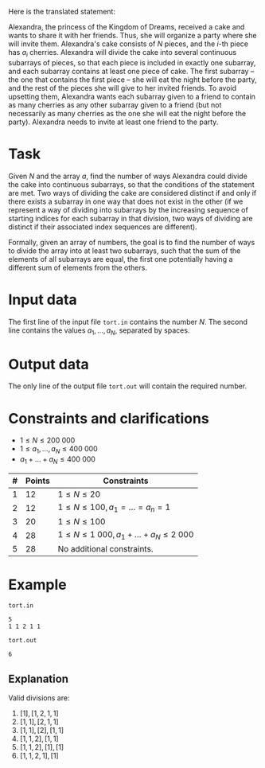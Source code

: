 Here is the translated statement:

Alexandra, the princess of the Kingdom of Dreams, received a cake and wants to share it with her friends. Thus, she will organize a party where she will invite them. Alexandra's cake consists of $N$ pieces, and the $i$-th piece has $a_i$ cherries. Alexandra will divide the cake into several continuous subarrays of pieces, so that each piece is included in exactly one subarray, and each subarray contains at least one piece of cake. The first subarray – the one that contains the first piece – she will eat the night before the party, and the rest of the pieces she will give to her invited friends. To avoid upsetting them, Alexandra wants each subarray given to a friend to contain as many cherries as any other subarray given to a friend (but not necessarily as many cherries as the one she will eat the night before the party). Alexandra needs to invite at least one friend to the party.

# Task

Given $N$ and the array $a$, find the number of ways Alexandra could divide the cake into continuous subarrays, so that the conditions of the statement are met. Two ways of dividing the cake are considered distinct if and only if there exists a subarray in one way that does not exist in the other (if we represent a way of dividing into subarrays by the increasing sequence of starting indices for each subarray in that division, two ways of dividing are distinct if their associated index sequences are different).

Formally, given an array of numbers, the goal is to find the number of ways to divide the array into at least two subarrays, such that the sum of the elements of all subarrays are equal, the first one potentially having a different sum of elements from the others.

# Input data

The first line of the input file `tort.in` contains the number $N$. The second line contains the values $a_1, \dots , a_N$, separated by spaces.

# Output data

The only line of the output file `tort.out` will contain the required number.

# Constraints and clarifications

* $1 \leq N \leq 200 \ 000$
* $1 \leq a_1, \dots , a_N \leq 400 \ 000$
* $a_1 + \dots + a_N \leq 400 \ 000$

| # | Points | Constraints           |
| - | ------ | --------------------- |
| 1 | 12     | $1 \leq N \leq 20$    |
| 2 | 12     | $1 \leq N \leq 100, a_1 = \dots = a_n = 1$  |
| 3 | 20     | $1 \leq N \leq 100$   |
| 4 | 28     | $1 \leq N \leq 1 \ 000, a_1 + \dots + a_N \leq 2 \ 000$ |
| 5 | 28     | No additional constraints. |

# Example

`tort.in`
```
5
1 1 2 1 1
```

`tort.out`
```
6
```

## Explanation

Valid divisions are:

1. $[1], [1, 2, 1, 1]$
2. $[1, 1], [2, 1, 1]$
3. $[1, 1], [2], [1, 1]$
4. $[1, 1, 2], [1, 1]$
5. $[1, 1, 2], [1], [1]$
6. $[1, 1, 2, 1], [1]$

